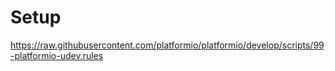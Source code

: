 # Setup

https://raw.githubusercontent.com/platformio/platformio/develop/scripts/99-platformio-udev.rules

```sh

```

```
```